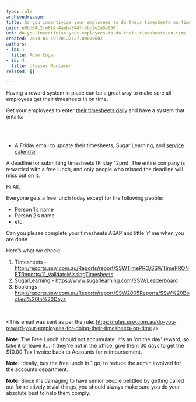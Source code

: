 ```yaml
---
type: rule
archivedreason: 
title: Do you incentivise your employees to do their timesheets on time?
guid: e0bd04c2-e8f4-4aeb-844f-3bc9e2a5e656
uri: do-you-incentivise-your-employees-to-do-their-timesheets-on-time
created: 2013-04-19T20:22:27.0000000Z
authors:
- id: 1
  title: Adam Cogan
- id: 4
  title: Ulysses Maclaren
related: []

---
```



<p>Having a reward system in place can be a great way to make sure all employees get their timesheets in on time.<br></p><p>Get your employees to enter <a href="/Pages/when-to-enter-your-timesheets.aspx">their timesheets daily</a> and have a system that entails&#58;<br></p>
                
<br><excerpt class='endintro'></excerpt><br>
<ul><li>A Friday email to update their timesheets, Sugar Learning, and&#160;<a href="/_layouts/15/FIXUPREDIRECT.ASPX?WebId=3dfc0e07-e23a-4cbb-aac2-e778b71166a2&amp;TermSetId=07da3ddf-0924-4cd2-a6d4-a4809ae20160&amp;TermId=f33028a9-bf89-4237-87b4-3ef61eba65bf">service calendar</a><br></li></ul><p class="ssw15-rteElement-P">A deadline for submitting timesheets (Friday 12pm). The entire company is rewarded with a free lunch, and only people who missed the deadline will miss out on it.<br></p><div class="greyBox"><p>Hi All,</p><p>Everyone gets a free lunch today except for the following people&#58;</p><ul><li>Person 1’s name <br></li><li>Person 2’s name<br></li><li>etc.​<br></li></ul><p>Can you please complete your timesheets ASAP and little ‘r’ me when you are done</p><p>Here’s what we check&#58;</p><ol><li>Timesheets - <a href="http&#58;//reports.ssw.com.au/Reports/report/SSWTimePRO/SSWTimePRONETReports/11_ValidateMissingTimesheets%22">http&#58;//reports.ssw.com.au/Reports/report/SSWTimePRO/SSWTimePRONETReports/11_ValidateMissingTimesheets</a> <br></li><li>SugarLearning - <a href="https&#58;//www.sugarlearning.com/SSW/Leaderboard">https&#58;//www.sugarlearning.com/SSW/Leaderboard</a></li><li>Bookings - <a href="http&#58;//reports.ssw.com.au/Reports/report/SSW2005Reports/SSW%20Booked%20In%20Days">http&#58;//reports.ssw.com.au/Reports/report/SSW2005Reports/SSW%20Booked%20In%20Days</a></li></ol>​ 
<p>&lt;This email was sent as per the rule&#58; <a href="/_layouts/15/FIXUPREDIRECT.ASPX?WebId=3dfc0e07-e23a-4cbb-aac2-e778b71166a2&amp;TermSetId=07da3ddf-0924-4cd2-a6d4-a4809ae20160&amp;TermId=9bbec8d8-f552-46c1-a34e-fdaaa127662b">https&#58;//rules.ssw.com.au/do-you-reward-your-employees-for-doing-their-timesheets-on-time</a>&#160;/&gt;<br></p></div><p>
   <strong> Note&#58; </strong>The Free Lunch should not accumulate. It's an 'on the day' reward, so take it or leave it... If they're not in the office, give them 30 days to get the $10.00 Tax Invoice back to Accounts for reimbursement. <br></p><div><p> 
      <strong> Note&#58;</strong>&#160;Ideally, buy the free lunch in 1 go, to reduce the admin involved for the accounts department.<br></p><p>
      <strong>Note&#58;</strong>&#160;Since it's damaging to have senior people belittled by getting called out for relatively trivial things, you should always make sure you do your absolute best to help them comply.<br></p></div>


